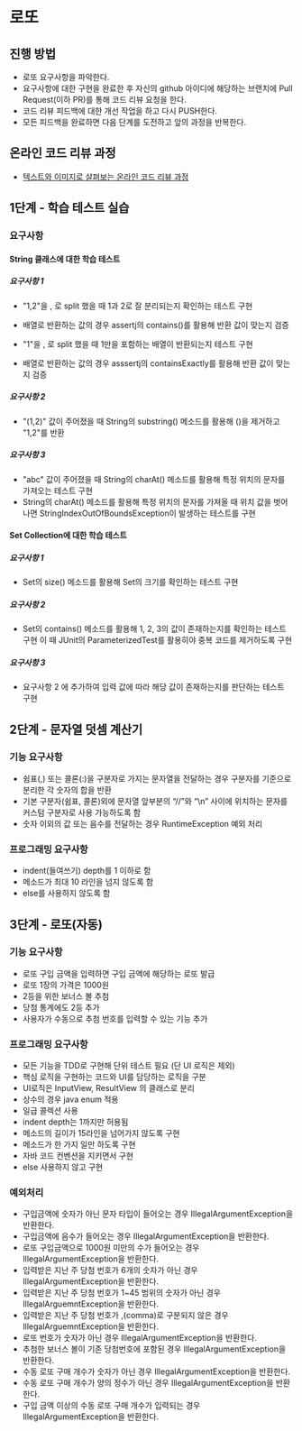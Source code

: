 # 로또
## 진행 방법
* 로또 요구사항을 파악한다.
* 요구사항에 대한 구현을 완료한 후 자신의 github 아이디에 해당하는 브랜치에 Pull Request(이하 PR)를 통해 코드 리뷰 요청을 한다.
* 코드 리뷰 피드백에 대한 개선 작업을 하고 다시 PUSH한다.
* 모든 피드백을 완료하면 다음 단계를 도전하고 앞의 과정을 반복한다.

## 온라인 코드 리뷰 과정
* [텍스트와 이미지로 살펴보는 온라인 코드 리뷰 과정](https://github.com/next-step/nextstep-docs/tree/master/codereview)

## 1단계 - 학습 테스트 실습
### 요구사항
#### String 클래스에 대한 학습 테스트
##### 요구사항 1
* "1,2"을 , 로 split 했을 때 1과 2로 잘 분리되는지 확인하는 테스트 구현
- 배열로 반환하는 값의 경우 assertj의 contains()를 활용해 반환 값이 맞는지 검증
* "1"을 , 로 split 했을 때 1만을 포함하는 배열이 반환되는지 테스트 구현
- 배열로 반환하는 값의 경우 asssertj의 containsExactly를 활용해 반환 값이 맞는지 검증
##### 요구사항 2
* "(1,2)" 값이 주어졌을 때 String의 substring() 메소드를 활용해 ()을 제거하고 "1,2"를 반환
##### 요구사항 3
* "abc" 값이 주어졌을 때 String의 charAt() 메소드를 활용해 특정 위치의 문자를 가져오는 테스트 구현
* String의 charAt() 메소드를 활용해 특정 위치의 문자를 가져올 때 위치 값을 벗어나면 StringIndexOutOfBoundsException이 발생하는 테스트를 구현

#### Set Collection에 대한 학습 테스트
##### 요구사항 1
* Set의 size() 메소드를 활용해 Set의 크기를 확인하는 테스트 구현
##### 요구사항 2
* Set의 contains() 메소드를 활용해 1, 2, 3의 값이 존재하는지를 확인하는 테스트 구현
이 때 JUnit의 ParameterizedTest를 활용히야 중복 코드를 제거하도록 구현
##### 요구사항 3
* 요구사항 2 에 추가하여 입력 값에 따라 해당 값이 존재하는지를 판단하는 테스트 구현

## 2단계 - 문자열 덧셈 계산기
### 기능 요구사항
* 쉼표(,) 또는 콜론(:)을 구분자로 가지는 문자열을 전달하는 경우 구분자를 기준으로 분리한 각 숫자의 합을 반환
* 기본 구분자(쉼표, 콜론)외에 문자열 앞부분의 “//”와 “\n” 사이에 위치하는 문자를 커스텀 구분자로 사용 가능하도록 함
* 숫자 이외의 값 또는 음수를 전달하는 경우 RuntimeException 예외 처리

### 프로그래밍 요구사항
* indent(들여쓰기) depth를 1 이하로 함
* 메소드가 최대 10 라인을 넘지 않도록 함
* else를 사용하지 않도록 함

## 3단계 - 로또(자동)
### 기능 요구사항
* 로또 구입 금액을 입력하면 구입 금액에 해당하는 로또 발급
* 로또 1장의 가격은 1000원
* 2등을 위한 보너스 볼 추첨
* 당첨 통계에도 2등 추가
* 사용자가 수동으로 추첨 번호를 입력할 수 있는 기능 추가

### 프로그래밍 요구사항
* 모든 기능을 TDD로 구현해 단위 테스트 필요 (단 UI 로직은 제외)
* 핵심 로직을 구현하는 코드와 UI를 담당하는 로직을 구분
* UI로직은 InputView, ResultView 의 클래스로 분리
* 상수의 경우 java enum 적용
* 일급 콜렉션 사용
* indent depth는 1까지만 허용됨
* 메소드의 길이가 15라인을 넘어가지 않도록 구현
* 메소드가 한 가지 일만 하도록 구현
* 자바 코드 컨벤션을 지키면서 구현
* else 사용하지 않고 구현

### 예외처리
* 구입금액에 숫자가 아닌 문자 타입이 들어오는 경우 IllegalArgumentException을 반환한다.
* 구입금액에 음수가 들어오는 경우 IllegalArgumentException을 반환한다.
* 로또 구입금액으로 1000원 미만의 수가 들어오는 경우 IllegalArgumentException을 반환한다.
* 입력받은 지난 주 당첨 번호가 6개의 숫자가 아닌 경우 IllegalArgumentException을 반환한다.
* 입력받은 지난 주 당첨 번호가 1~45 범위의 숫자가 아닌 경우 IllegalArguemntException을 반환한다.
* 입력받은 지난 주 당첨 번호가 ,(comma)로 구분되지 않은 경우 IllegalArguemntException을 반환한다.
* 로또 번호가 숫자가 아닌 경우 IllegalArgumentException을 반환한다.
* 추첨한 보너스 볼이 기존 당첨번호에 포함된 경우 IllegalArgumentException을 반환한다.
* 수동 로또 구매 개수가 숫자가 아닌 경우 IllegalArgumentException을 반환한다.
* 수동 로또 구매 개수가 양의 정수가 아닌 경우 IllegalArgumentException을 반환한다.
* 구입 금액 이상의 수동 로또 구매 개수가 입력되는 경우 IllegalArgumentException을 반환한다.